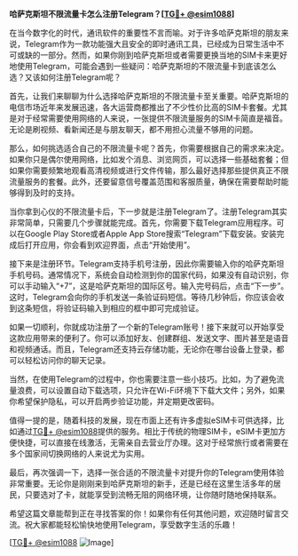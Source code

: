 **哈萨克斯坦不限流量卡怎么注册Telegram？[[TG💪+ @esim1088](https://t.me/s/esim1088)]**

在当今数字化的时代，通讯软件的重要性不言而喻。对于许多哈萨克斯坦的朋友来说，Telegram作为一款功能强大且安全的即时通讯工具，已经成为日常生活中不可或缺的一部分。然而，如果你刚到哈萨克斯坦或者需要更换当地的SIM卡来更好地使用Telegram，可能会遇到一些疑问：哈萨克斯坦的不限流量卡到底该怎么选？又该如何注册Telegram呢？

首先，让我们来聊聊为什么选择哈萨克斯坦的不限流量卡至关重要。哈萨克斯坦的电信市场近年来发展迅速，各大运营商都推出了不少性价比高的SIM卡套餐。尤其是对于经常需要使用网络的人来说，一张提供不限流量服务的SIM卡简直是福音。无论是刷视频、看新闻还是与朋友聊天，都不用担心流量不够用的问题。

那么，如何挑选适合自己的不限流量卡呢？首先，你需要根据自己的需求来决定。如果你只是偶尔使用网络，比如发个消息、浏览网页，可以选择一些基础套餐；但如果你需要频繁地观看高清视频或进行文件传输，那么最好选择那些提供真正不限流量服务的套餐。此外，还要留意信号覆盖范围和客服质量，确保在需要帮助时能够得到及时的支持。

当你拿到心仪的不限流量卡后，下一步就是注册Telegram了。注册Telegram其实非常简单，只需要几个步骤就能完成。首先，你需要下载Telegram应用程序。可以在Google Play Store或者Apple App Store搜索“Telegram”下载安装。安装完成后打开应用，你会看到欢迎界面，点击“开始使用”。

接下来是注册环节。Telegram支持手机号注册，因此你需要输入你的哈萨克斯坦手机号码。通常情况下，系统会自动检测到你的国家代码，如果没有自动识别，你可以手动输入“+7”，这是哈萨克斯坦的国际区号。输入完号码后，点击“下一步”。这时，Telegram会向你的手机发送一条验证码短信。等待几秒钟后，你应该会收到这条短信，将验证码输入到相应的框中即可完成验证。

如果一切顺利，你就成功注册了一个新的Telegram账号！接下来就可以开始享受这款应用带来的便利了。你可以添加好友、创建群组、发送文字、图片甚至是语音和视频通话。而且，Telegram还支持云存储功能，无论你在哪台设备上登录，都可以轻松访问你的聊天记录。

当然，在使用Telegram的过程中，你也需要注意一些小技巧。比如，为了避免流量浪费，可以设置自动下载选项，只允许在Wi-Fi环境下下载大文件；另外，如果你希望保护隐私，可以开启两步验证功能，并定期更改密码。

值得一提的是，随着科技的发展，现在市面上还有许多虚拟eSIM卡可供选择，比如通过[TG💪+ @esim1088](https://t.me/s/esim1088)提供的服务。相比于传统的物理SIM卡，eSIM卡更加方便快捷，可以直接在线激活，无需亲自去营业厅办理。这对于经常旅行或者需要在多个国家间切换网络的人来说尤为实用。

最后，再次强调一下，选择一张合适的不限流量卡对提升你的Telegram使用体验非常重要。无论你是刚刚来到哈萨克斯坦的新手，还是已经在这里生活多年的居民，只要选对了卡，就能享受到流畅无阻的网络环境，让你随时随地保持联系。

希望这篇文章能帮到正在寻找答案的你！如果你有任何其他问题，欢迎随时留言交流。祝大家都能轻松愉快地使用Telegram，享受数字生活的乐趣！

[[TG💪+ @esim1088](https://t.me/s/esim1088) ![Image](https://i.postimg.cc/4NQfJmqS/Snipaste-2025-05-13-00-14-12.png)]